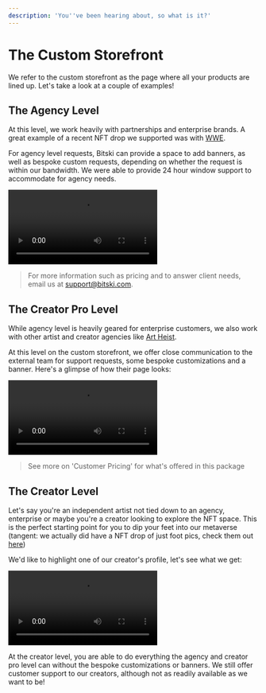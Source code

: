 ```yaml
---
description: 'You''ve been hearing about, so what is it?'
---
```


# The Custom Storefront

We refer to the custom storefront as the page where all your products are lined up. Let's take a look at a couple of examples! 

## The Agency Level

At this level, we work heavily with partnerships and enterprise brands. A great example of a recent NFT drop we supported was with [WWE](https://www.bitski.com/wwe). 

For agency level requests, Bitski can provide a space to add banners, as well as bespoke custom requests, depending on whether the request is within our bandwidth. We were able to provide 24 hour window support to accommodate for agency needs. 

![](../../.gitbook/assets/untitled.mp4)

> For more information such as pricing and to answer client needs, email us at support@bitski.com.

## The Creator Pro Level

While agency level is heavily geared for enterprise customers, we also work with other artist and creator agencies like [Art Heist](https://www.bitski.com/artheist).

At this level on the custom storefront, we offer close communication to the external team for support requests, some bespoke customizations and a banner. Here's a glimpse of how their page looks: 

![](../../.gitbook/assets/safari-artheist-or-bitski.mp4)

> See more on 'Customer Pricing' for what's offered in this package

## The Creator Level

Let's say you're an independent artist not tied down to an agency, enterprise or maybe you're a creator looking to explore the NFT space. This is the perfect starting point for you to dip your feet into our metaverse \(tangent: we actually did have a NFT drop of just foot pics, check them out [here](https://www.bitski.com/theboys)\) 

We'd like to highlight one of our creator's profile, let's see what we get:

![](../../.gitbook/assets/safari-live-feed-or-bitski%20%281%29.mp4)

 At the creator level, you are able to do everything the agency and creator pro level can without the bespoke customizations or banners. We still offer customer support to our creators, although not as readily available as we want to be! 



